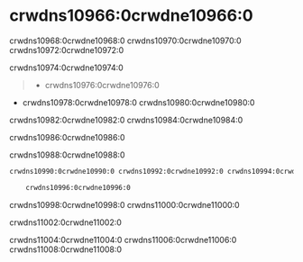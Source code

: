 <a name="dicts-external_dicts"></a>

# crwdns10966:0crwdne10966:0

crwdns10968:0crwdne10968:0 crwdns10970:0crwdne10970:0 crwdns10972:0crwdne10972:0

crwdns10974:0crwdne10974:0

> - crwdns10976:0crwdne10976:0

- crwdns10978:0crwdne10978:0 crwdns10980:0crwdne10980:0

crwdns10982:0crwdne10982:0 crwdns10984:0crwdne10984:0

crwdns10986:0crwdne10986:0

crwdns10988:0crwdne10988:0

```xml
crwdns10990:0crwdne10990:0 crwdns10992:0crwdne10992:0 crwdns10994:0crwdne10994:0

    crwdns10996:0crwdne10996:0
```

crwdns10998:0crwdne10998:0 crwdns11000:0crwdne11000:0

crwdns11002:0crwdne11002:0

crwdns11004:0crwdne11004:0 crwdns11006:0crwdne11006:0 crwdns11008:0crwdne11008:0